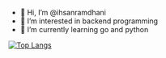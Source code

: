 - 👋 Hi, I’m @ihsanramdhani
- 👀 I’m interested in backend programming
- 🌱 I’m currently learning go and python

[![Top Langs](https://github-readme-stats.vercel.app/api/top-langs/?username=ihsanramdhani&layout=compact)](https://github.com/ihsanramdhani/github-readme-stats)

<!---
ihsanramdhani/ihsanramdhani is a ✨ special ✨ repository because its `README.md` (this file) appears on your GitHub profile.
You can click the Preview link to take a look at your changes.
--->
